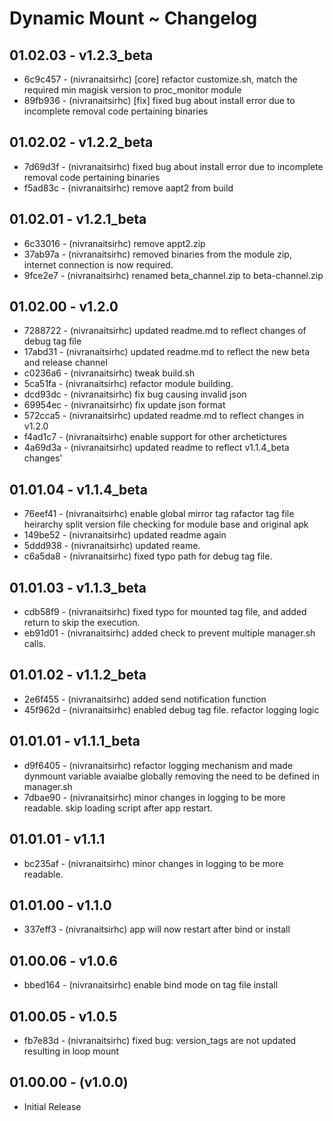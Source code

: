 # Dynamic Mount ~ Changelog
## 01.02.03 - v1.2.3_beta 
- 6c9c457 - (nivranaitsirhc) [core] refactor customize.sh, match the required min magisk version to proc_monitor module
- 89fb936 - (nivranaitsirhc) [fix] fixed bug about install error due to incomplete removal code pertaining binaries
## 01.02.02 - v1.2.2_beta 
- 7d69d3f - (nivranaitsirhc) fixed bug about install error due to incomplete removal code pertaining binaries
- f5ad83c - (nivranaitsirhc) remove aapt2 from build
## 01.02.01 - v1.2.1_beta 
- 6c33016 - (nivranaitsirhc) remove appt2.zip
- 37ab97a - (nivranaitsirhc) removed binaries from the module zip, internet connection is now required.
- 9fce2e7 - (nivranaitsirhc) renamed beta_channel.zip to beta-channel.zip
## 01.02.00 - v1.2.0 
- 7288722 - (nivranaitsirhc) updated readme.md to reflect changes of debug tag file
- 17abd31 - (nivranaitsirhc) updated readme.md to reflect the new beta and release channel
- c0236a6 - (nivranaitsirhc) tweak build.sh
- 5ca51fa - (nivranaitsirhc) refactor module building.
- dcd93dc - (nivranaitsirhc) fix bug causing invalid json
- 69954ec - (nivranaitsirhc) fix update json format
- 572cca5 - (nivranaitsirhc) updated readme.md to reflect changes in v1.2.0
- f4ad1c7 - (nivranaitsirhc) enable support for other archetictures
- 4a69d3a - (nivranaitsirhc) updated readme to reflect v1.1.4_beta changes'
## 01.01.04 - v1.1.4_beta 
- 76eef41 - (nivranaitsirhc) enable global mirror tag rafactor tag file heirarchy split version file checking for module base and original apk
- 149be52 - (nivranaitsirhc) updated readme again
- 5ddd938 - (nivranaitsirhc) updated reame.
- c6a5da8 - (nivranaitsirhc) fixed typo path for debug tag file.
## 01.01.03 - v1.1.3_beta 
- cdb58f9 - (nivranaitsirhc) fixed typo for mounted tag file, and added return to skip the execution.
- eb91d01 - (nivranaitsirhc) added check to prevent multiple manager.sh calls.
## 01.01.02 - v1.1.2_beta 
- 2e6f455 - (nivranaitsirhc) added send notification function
- 45f962d - (nivranaitsirhc) enabled debug tag file. refactor logging logic
## 01.01.01 - v1.1.1_beta 
- d9f6405 - (nivranaitsirhc) refactor logging mechanism and made dynmount variable avaialbe globally removing the need to be defined in manager.sh
- 7dbae90 - (nivranaitsirhc) minor changes in logging to be more readable. skip loading script after app restart.
## 01.01.01 - v1.1.1 
- bc235af - (nivranaitsirhc) minor changes in logging to be more readable.
## 01.01.00 - v1.1.0 
- 337eff3 - (nivranaitsirhc) app will now restart after bind or install
## 01.00.06 - v1.0.6 
- bbed164 - (nivranaitsirhc) enable bind mode on tag file install
## 01.00.05 - v1.0.5 
- fb7e83d - (nivranaitsirhc) fixed bug: version_tags are not updated resulting in loop mount
## 01.00.00 - (v1.0.0)
- Initial Release
